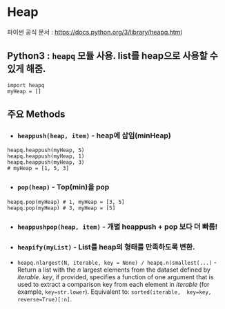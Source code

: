 # Heap
파이썬 공식 문서 : https://docs.python.org/3/library/heapq.html
## Python3 : ```heapq``` 모듈 사용. list를 heap으로 사용할 수 있게 해줌.

```python3
import heapq
myHeap = []
```   

## 주요 Methods

* ### ```heappush(heap, item)``` - heap에 삽입(minHeap)
```python3
heapq.heappush(myHeap, 5)
heapq.heappush(myHeap, 1)
heapq.heappush(myHeap, 3)
# myHeap = [1, 5, 3]
```
* ### ```pop(heap)``` - Top(min)을 pop
```python3
heapq.pop(myHeap) # 1, myHeap = [3, 5]
heapq.pop(myHeap) # 3, myHeap = [5]
```

* ### ```heappushpop(heap, item)``` - 개별 heappush + pop 보다 더 빠름!

* ### ```heapify(myList)``` - List를 heap의 형태를 만족하도록 변환.


* ```heapq.nlargest(N, iterable, key = None) / heapq.n(smallest(...)``` - Return a list with the _n_ largest elements from the dataset defined by _iterable_. _key_, if provided, specifies a function of one argument that is used to extract a comparison key from each element in _iterable_ (for example, `key=str.lower`). Equivalent to: `sorted(iterable,  key=key,  reverse=True)[:n]`.
